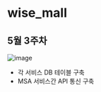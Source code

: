 # wise_mall

## 5월 3주차
![image](https://github.com/user-attachments/assets/2a279d99-46cc-4106-afc9-af39cd13fbea)

- 각 서비스 DB 테이블 구축
- MSA 서비스간 API 통신 구축
